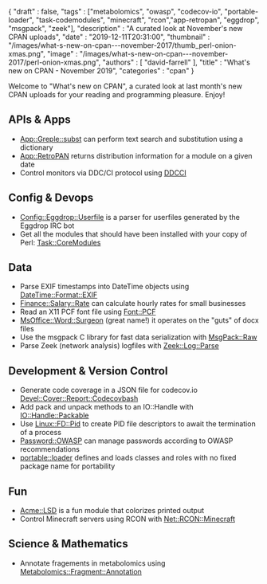 {
   "draft" : false,
   "tags" : ["metabolomics", "owasp", "codecov-io", "portable-loader", "task-codemodules", "minecraft", "rcon","app-retropan", "eggdrop", "msgpack", "zeek"],
   "description" : "A curated look at November's new CPAN uploads",
   "date" : "2019-12-11T20:31:00",
   "thumbnail" : "/images/what-s-new-on-cpan---november-2017/thumb_perl-onion-xmas.png",
   "image" : "/images/what-s-new-on-cpan---november-2017/perl-onion-xmas.png",
   "authors" : [
      "david-farrell"
   ],
   "title" : "What's new on CPAN - November 2019",
   "categories" : "cpan"
}


Welcome to "What's new on CPAN", a curated look at last month's new CPAN uploads for your reading and programming pleasure. Enjoy!

APIs & Apps
-----------
* [App::Greple::subst](https://metacpan.org/pod/App::Greple::subst) can perform text search and substitution using a dictionary
* [App::RetroPAN](https://metacpan.org/pod/App::RetroPAN) returns distribution information for a module on a given date
* Control monitors via DDC/CI protocol using [DDCCI](https://metacpan.org/pod/DDCCI)


Config & Devops
---------------
* [Config::Eggdrop::Userfile](https://metacpan.org/pod/Config::Eggdrop::Userfile) is a parser for userfiles generated by the Eggdrop IRC bot
* Get all the modules that should have been installed with your copy of Perl: [Task::CoreModules](https://metacpan.org/pod/Task::CoreModules)


Data
----
* Parse EXIF timestamps into DateTime objects using [DateTime::Format::EXIF](https://metacpan.org/pod/DateTime::Format::EXIF)
* [Finance::Salary::Rate](https://metacpan.org/pod/Finance::Salary::Rate) can calculate hourly rates for small businesses
* Read an X11 PCF font file using [Font::PCF](https://metacpan.org/pod/Font::PCF)
* [MsOffice::Word::Surgeon](https://metacpan.org/pod/MsOffice::Word::Surgeon) (great name!) it operates on the "guts" of docx files
* Use the msgpack C library for fast data serialization with [MsgPack::Raw](https://metacpan.org/pod/MsgPack::Raw)
* Parse Zeek (network analysis) logfiles with [Zeek::Log::Parse](https://metacpan.org/pod/Zeek::Log::Parse)


Development & Version Control
-----------------------------
* Generate code coverage in a JSON file for codecov.io [Devel::Cover::Report::Codecovbash](https://metacpan.org/pod/Devel::Cover::Report::Codecovbash)
* Add pack and unpack methods to an IO::Handle with [IO::Handle::Packable](https://metacpan.org/pod/IO::Handle::Packable)
* Use [Linux::FD::Pid](https://metacpan.org/pod/Linux::FD::Pid) to create PID file descriptors to await the termination of a process
* [Password::OWASP](https://metacpan.org/pod/Password::OWASP) can manage passwords according to OWASP recommendations
* [portable::loader](https://metacpan.org/pod/portable::loader) defines and loads classes and roles with no fixed package name for portability


Fun
---
* [Acme::LSD](https://metacpan.org/pod/Acme::LSD) is a fun module that colorizes printed output
* Control Minecraft servers using RCON with [Net::RCON::Minecraft](https://metacpan.org/pod/Net::RCON::Minecraft)


Science & Mathematics
---------------------
* Annotate fragements in metabolomics using [Metabolomics::Fragment::Annotation](https://metacpan.org/pod/Metabolomics::Fragment::Annotation)

